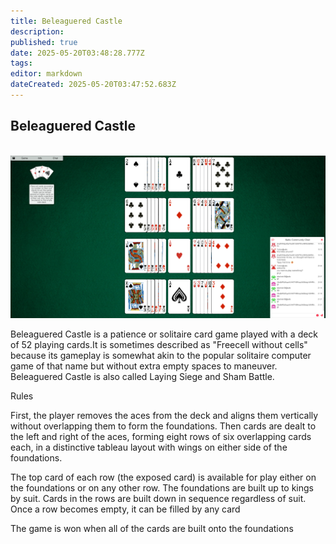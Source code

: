 ```yaml
---
title: Beleaguered Castle
description: 
published: true
date: 2025-05-20T03:48:28.777Z
tags: 
editor: markdown
dateCreated: 2025-05-20T03:47:52.683Z
---
```


## Beleaguered Castle

<br>
<img src="/img/beleaguered.png" />

Beleaguered Castle is a patience or solitaire card game played with a deck of 52 playing cards.It is sometimes described as "Freecell without cells" because its gameplay is somewhat akin to the popular solitaire computer game of that name but without extra empty spaces to maneuver. Beleaguered Castle is also called Laying Siege and Sham Battle.

Rules

First, the player removes the aces from the deck and aligns them vertically without overlapping them to form the foundations. Then cards are dealt to the left and right of the aces, forming eight rows of six overlapping cards each, in a distinctive tableau layout with wings on either side of the foundations.

The top card of each row (the exposed card) is available for play either on the foundations or on any other row. The foundations are built up to kings by suit. Cards in the rows are built down in sequence regardless of suit. Once a row becomes empty, it can be filled by any card

The game is won when all of the cards are built onto the foundations